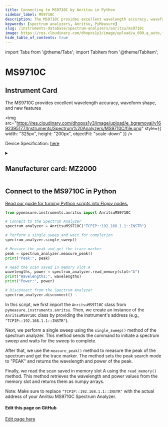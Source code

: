 ```yaml
---
title: Connecting to MS9710C by Anritsu in Python
sidebar_label: MS9710C
description: The MS9710C provides excellent wavelength accuracy, waveform shape, and new features
keywords: [spectrum analyzers, Anritsu, PyMeasure]
slug: /instruments-database/spectrum-analyzers/anritsu/ms9710c
image: https://res.cloudinary.com/dhopxs1y3/image/upload/w_600,q_auto,f_auto/e_bgremoval/v1692395177/Instruments/Spectrum%20Analyzers/MS9710C/file.jpg
hide_table_of_contents: true
---
```


import Tabs from '@theme/Tabs';
import TabItem from '@theme/TabItem';

# MS9710C

## Instrument Card

<div className="flex">

<div>

The MS9710C provides excellent wavelength accuracy, waveform shape, and new features

</div>

<img src="https://res.cloudinary.com/dhopxs1y3/image/upload/e_bgremoval/v1692395177/Instruments/Spectrum%20Analyzers/MS9710C/file.png" style={{ width: "325px", height: "200px", objectFit: "scale-down" }} />

</div>

<div className="flex text-center">

<p>Device Specification: <a target="\_blank" href="https://dl.cdn-anritsu.com/en-us/test-measurement/files/Brochures-Datasheets-Catalogs/Brochure/MS9710C_E11000.pdf">here</a></p>

</div>

<details style={{ marginTop: "15px"}}>
<summary><h2>Manufacturer card: MZ2000</h2></summary>

<img src="https://res.cloudinary.com/dhopxs1y3/image/upload/v1692125977/Instruments/Vendor%20Logos/Anritsu.png" style={{ width: "100%", height: "170px",objectFit: "scale-down" }} />

**Anritsu** Has Testing Solutions for Automotive, Government, Data Center, & IoT Industries. Test Solutions for IoT Devices, Government Radar, Automotive, & Signal Integrity.

<ul>
  <li>Headquarters: JAPAN</li>
  <li>Yearly Revenue (millions, USD): 670.0</li>
  <li>Vendor Website: <a href="https://www.anritsu.com/en-us/">here</a></li>
</ul>
</details>

## Connect to the MS9710C in Python

[Read our guide for turning Python scripts into Flojoy nodes.](https://docs.flojoy.ai/custom-nodes/creating-custom-node/)
<Tabs>

<TabItem value="Flojoy" label="Flojoy" className="flojoy-instrument-tabs">

<NodeCardCollection category='WIDGET2000' manufacturer='MZ2000'></NodeCardCollection>

</TabItem>
<TabItem value="PyMeasure" label="PyMeasure">


```python
from pymeasure.instruments.anritsu import AnritsuMS9710C

# Connect to the Spectrum Analyzer
spectrum_analyzer = AnritsuMS9710C("TCPIP::192.168.1.1::INSTR")

# Perform a single sweep and wait for completion
spectrum_analyzer.single_sweep()

# Measure the peak and get the trace marker
peak = spectrum_analyzer.measure_peak()
print("Peak:", peak)

# Read the scan saved in memory slot A
wavelengths, power = spectrum_analyzer.read_memory(slot="A")
print("Wavelengths:", wavelengths)
print("Power:", power)

# Disconnect from the Spectrum Analyzer
spectrum_analyzer.disconnect()
```

In this script, we first import the `AnritsuMS9710C` class from `pymeasure.instruments.anritsu`. Then, we create an instance of the `AnritsuMS9710C` class by providing the instrument's address (e.g., `"TCPIP::192.168.1.1::INSTR"`).

Next, we perform a single sweep using the `single_sweep()` method of the spectrum analyzer. This method sends the command to initiate a spectrum sweep and waits for the sweep to complete.

After that, we use the `measure_peak()` method to measure the peak of the spectrum and get the trace marker. The method sets the peak search mode to "PEAK" and returns the wavelength and power of the peak.

Finally, we read the scan saved in memory slot A using the `read_memory()` method. This method retrieves the wavelength and power values from the memory slot and returns them as numpy arrays.

Note: Make sure to replace `"TCPIP::192.168.1.1::INSTR"` with the actual address of your Anritsu MS9710C Spectrum Analyzer.

</TabItem>
</Tabs>
<SectionBreak />

[//]: # (Edit page on GitHub)

#### Edit this page on GitHub

[Edit page here](https://github.com/flojoy-ai/docs/blob/main/docs/instruments-database/Spectrum%20Analyzers/MS9710C/MS9710C.md)
